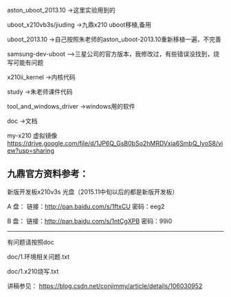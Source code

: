 
aston_uboot_2013.10          ->这里实验用到的

uboot_x210vb3s/jiuding       ->九鼎x210 uboot移植,备用

uboot_2013.10                ->自己按照朱老师的aston_uboot-2013.10重新移植一遍，不完善

samsung-dev-uboot            -->三星公司的官方版本，我修改过，有些错误没找到，烧写可能有问题

 x210ii_kernel               ->内核代码  
 
 study                      ->朱老师课件代码
 
 tool_and_windows_driver    ->windows用的软件
 
 doc                         ->文档
 
 my-x210 虚拟镜像            https://drive.google.com/file/d/1JP6Q_GsB0bSo2hMRDVxia6SmbQ_IyoS8/view?usp=sharing
 
九鼎官方资料参考：
----------------------------------
新版开发板x210v3s 光盘（2015.11中旬以后的都是新版开发板）

A 盘：
链接：http://pan.baidu.com/s/1ftxCU
密码：eeg2

B 盘：
链接：http://pan.baidu.com/s/1ntCgXPB
密码：99i0

------------------------------------



有问题请按照doc

 doc/1.环境相关问题.txt
 
 doc/1.x210烧写.txt
 
 讲稿参见：
 https://blog.csdn.net/conjimmy/article/details/106030952
